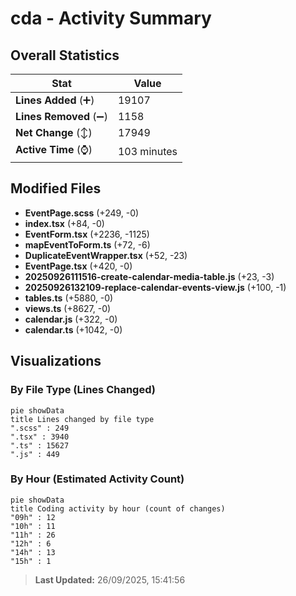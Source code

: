 # cda - Activity Summary 

## Overall Statistics

| Stat                   | Value                                                             |
| ---------------------- | ----------------------------------------------------------------- |
| **Lines Added** (➕)   | 19107                                          |
| **Lines Removed** (➖) | 1158                                        |
| **Net Change** (↕)    | 17949                |
| **Active Time** (⌚)   | 103 minutes |


## Modified Files
- **EventPage.scss** (+249, -0)
- **index.tsx** (+84, -0)
- **EventForm.tsx** (+2236, -1125)
- **mapEventToForm.ts** (+72, -6)
- **DuplicateEventWrapper.tsx** (+52, -23)
- **EventPage.tsx** (+420, -0)
- **20250926111516-create-calendar-media-table.js** (+23, -3)
- **20250926132109-replace-calendar-events-view.js** (+100, -1)
- **tables.ts** (+5880, -0)
- **views.ts** (+8627, -0)
- **calendar.js** (+322, -0)
- **calendar.ts** (+1042, -0)

## Visualizations

### By File Type (Lines Changed)

```mermaid
pie showData
title Lines changed by file type
".scss" : 249
".tsx" : 3940
".ts" : 15627
".js" : 449
```

### By Hour (Estimated Activity Count)

```mermaid
pie showData
title Coding activity by hour (count of changes)
"09h" : 12
"10h" : 11
"11h" : 26
"12h" : 6
"14h" : 13
"15h" : 1
```


> **Last Updated:** 26/09/2025, 15:41:56